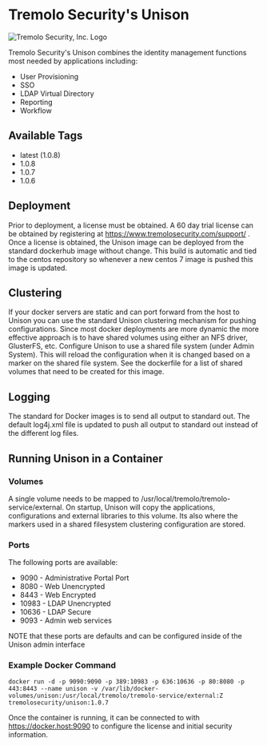 # Tremolo Security's Unison

![Tremolo Security, Inc. Logo](https://www.tremolosecurity.com/site/wp-content/uploads/Tremolo-Logo-31.png)

Tremolo Security's Unison combines the identity management functions most needed by applications including:

* User Provisioning
* SSO
* LDAP Virtual Directory
* Reporting
* Workflow

## Available Tags

* latest (1.0.8)
* 1.0.8
* 1.0.7
* 1.0.6

## Deployment

Prior to deployment, a license must be obtained.  A 60 day trial license can be obtained by registering at https://www.tremolosecurity.com/support/ .  Once a license is obtained, the Unison image can be deployed from the standard dockerhub image without change.  This build is automatic and tied to the centos repository so whenever a new centos 7 image is pushed this image is updated.

## Clustering

If your docker servers are static and can port forward from the host to Unison you can use the standard Unison clustering mechanism for pushing configurations.  Since most docker deployments are more dynamic the more effective approach is to have shared volumes using either an NFS driver, GlusterFS, etc.  Configure Unison to use a shared file system (under Admin System).  This will reload the configuration when it is changed based on a marker on the shared file system.  See the dockerfile for a list of shared volumes that need to be created for this image.

## Logging

The standard for Docker images is to send all output to standard out.  The default log4j.xml file is updated to push all output to standard out instead of the different log files.

## Running Unison in a Container

### Volumes
A single volume needs to be mapped to /usr/local/tremolo/tremolo-service/external.  On startup, Unison will copy the applications, configurations and external libraries to this volume.  Its also where the markers used in a shared filesystem clustering configuration are stored.

### Ports
The following ports are available:
* 9090 - Administrative Portal Port
* 8080 - Web Unencrypted
* 8443 - Web Encrypted
* 10983 - LDAP Unencrypted
* 10636 - LDAP Secure
* 9093 - Admin web services

NOTE that these ports are defaults and can be configured inside of the Unison admin interface

### Example Docker Command
```
docker run -d -p 9090:9090 -p 389:10983 -p 636:10636 -p 80:8080 -p 443:8443 --name unison -v /var/lib/docker-volumes/unison:/usr/local/tremolo/tremolo-service/external:Z  tremolosecurity/unison:1.0.7
```
Once the container is running, it can be connected to with https://docker.host:9090 to configure the license and initial security information.
